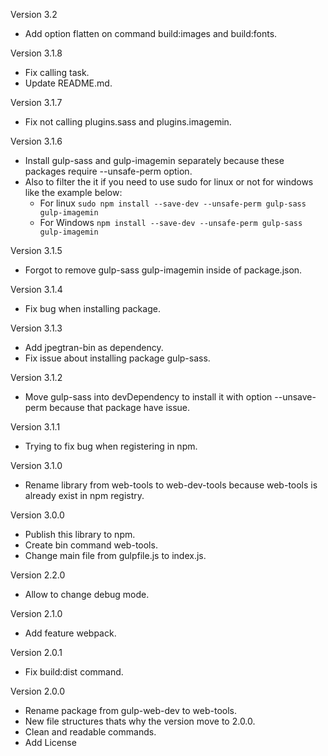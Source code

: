 Version 3.2
* Add option flatten on command build:images and build:fonts.

Version 3.1.8
* Fix calling task.
* Update README.md.

Version 3.1.7
* Fix not calling plugins.sass and plugins.imagemin.

Version 3.1.6
* Install gulp-sass and gulp-imagemin separately because these packages require --unsafe-perm option.
* Also to filter the it if you need to use sudo for linux or not for windows like the example below:
    - For linux `sudo npm install --save-dev --unsafe-perm gulp-sass gulp-imagemin`
    - For Windows `npm install --save-dev --unsafe-perm gulp-sass gulp-imagemin`

Version 3.1.5
* Forgot to remove gulp-sass gulp-imagemin inside of package.json.

Version 3.1.4
* Fix bug when installing package.

Version 3.1.3
* Add jpegtran-bin as dependency.
* Fix issue about installing package gulp-sass.

Version 3.1.2
* Move gulp-sass into devDependency to install it with option --unsave-perm because that package have issue.

Version 3.1.1
* Trying to fix bug when registering in npm.

Version 3.1.0
* Rename library from web-tools to web-dev-tools because web-tools is already exist in npm registry.

Version 3.0.0
* Publish this library to npm.
* Create bin command web-tools.
* Change main file from gulpfile.js to index.js.

Version 2.2.0
* Allow to change debug mode.

Version 2.1.0
* Add feature webpack.

Version 2.0.1
* Fix build:dist command.

Version 2.0.0
* Rename package from gulp-web-dev to web-tools.
* New file structures thats why the version move to 2.0.0.
* Clean and readable commands.
* Add License
